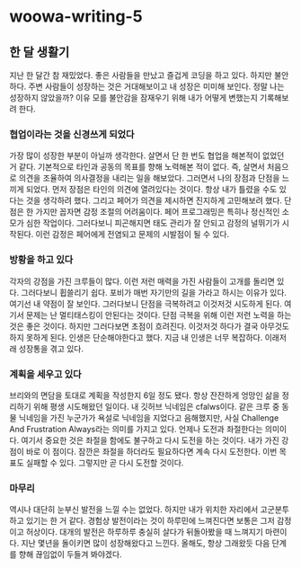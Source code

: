 # woowa-writing-5

## 한 달 생활기

지난 한 달간 참 재밌었다.
좋은 사람들을 만났고 즐겁게 코딩을 하고 있다.
하지만 불안하다.
주변 사람들이 성장하는 것은 거대해보이고 내 성장은 미미해 보인다.
정말 나는 성장하지 않았을까?
이유 모를 불안감을 잠재우기 위해 내가 어떻게 변했는지 기록해보려 한다.

### 협업이라는 것을 신경쓰게 되었다
가장 많이 성장한 부분이 아닐까 생각한다.
살면서 단 한 번도 협업을 해본적이 없었던 거 같다.
기본적으로 타인과 공동의 목표를 향해 노력해본 적이 없다.
즉, 살면서 처음으로 의견을 조율하여 의사결정을 내리는 일을 해보았다.
그러면서 나의 장점과 단점을 느끼게 되었다.
먼저 장점은 타인의 의견에 열려있다는 것이다.
항상 내가 틀렸을 수도 있다는 것을 생각하려 했다.
그리고 페어가 의견을 제시하면 진지하게 고민해보려 했다.
단점은 한 가지만 꼽자면 감정 조절의 어려움이다.
페어 프로그래밍은 특히나 정신적인 소모가 심한 작업이다.
그러다보니 피곤해지면 태도 관리가 잘 안되고 감정의 널뛰기가 시작된다.
이런 감정은 페어에게 전염되고 문제의 시발점이 될 수 있다.

### 방황을 하고 있다
각자의 강점을 가진 크루들이 많다.
이런 저런 매력을 가진 사람들이 고개를 돌리면 있다.
그러다보니 휩쓸리기 쉽다.
포비가 매번 자기만의 길을 가라고 하시는 이유가 있다.
여기선 내 약점이 잘 보인다.
그러다보니 단점을 극복하려고 이것저것 시도하게 된다.
여기서 문제는 난 멀티태스킹이 안된다는 것이다.
단점 극복을 위해 이런 저런 노력을 하는 것은 좋은 것이다.
하지만 그러다보면 초점이 흐려진다.
이것저것 하다가 결국 아무것도 하지 못하게 된다.
인생은 단순해야한다고 했다.
지금 내 인생은 너무 복잡하다.
이래저래 성장통을 겪고 있다.

### 계획을 세우고 있다
브리와의 면담을 토대로 계획을 작성한지 6일 정도 됐다.
항상 잔잔하게 엉망인 삶을 정리하기 위해 평생 시도해왔던 일이다.
내 깃허브 닉네임은 cfalws이다.
같은 크루 중 동물 닉네임을 가진 누군가가 욕설로 닉네임을 지었다고 음해했지만,
사실 Challenge And Frustration Always라는 의미를 가지고 있다.
언제나 도전과 좌절한다는 의미이다.
여기서 중요한 것은 좌절을 함에도 불구하고 다시 도전을 하는 것이다.
내가 가진 강점이 바로 이 점이다.
잠깐은 좌절을 하더라도 필요하다면 계속 다시 도전한다.
이번 목표도 실패할 수 있다.
그렇지만 곧 다시 도전할 것이다.

### 마무리
역시나 대단히 눈부신 발전을 느낄 수는 없었다.
하지만 내가 위치한 자리에서 고군분투하고 있기는 한 거 같다.
경험상 발전이라는 것이 하루민에 느껴진다면 보통은 그저 감정이고 허상이다.
대개의 발전은 하루하루 충실히 살다가 뒤돌아봤을 때 느껴지기 마련이다.
지난 몇년을 돌이키면 많이 성장해왔다고 느낀다.
올해도, 항상 그래왔듯 다음 단계를 향해 끊임없이 두들겨 봐야겠다.
